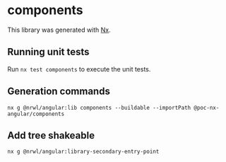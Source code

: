 # components

This library was generated with [Nx](https://nx.dev).

## Running unit tests

Run `nx test components` to execute the unit tests.

## Generation commands

`nx g @nrwl/angular:lib components --buildable --importPath @poc-nx-angular/components`

## Add tree shakeable

`nx g @nrwl/angular:library-secondary-entry-point`
